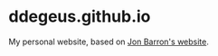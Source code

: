 # ddegeus.github.io

My personal website, based on [Jon Barron's website](https://github.com/jonbarron/jonbarron.github.io).